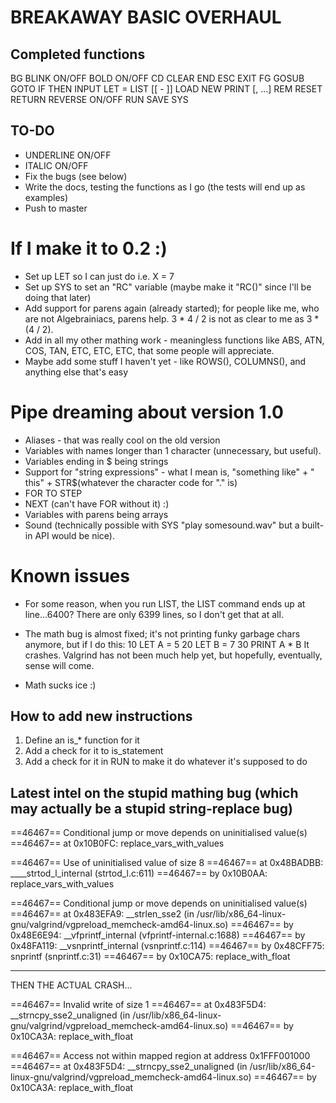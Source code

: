# BREAKAWAY BASIC OVERHAUL

## Completed functions

BG <expression>
BLINK ON/OFF
BOLD ON/OFF
CD <string>
CLEAR
END
ESC <string>
EXIT
FG <expression>
GOSUB <expression>
GOTO <expression>
IF <conditions> THEN <number or statement>
INPUT <variable>
LET <variable> = <expression>
LIST [<number>[ - <number>]]
LOAD <string>
NEW
PRINT <expression>[, <expression>...]
REM <comment>
RESET
RETURN
REVERSE ON/OFF
RUN
SAVE <string>
SYS <string>

## TO-DO

* UNDERLINE ON/OFF
* ITALIC ON/OFF
* Fix the bugs (see below)
* Write the docs, testing the functions as I go (the tests will end up as examples)
* Push to master

# If I make it to 0.2 :)

* Set up LET so I can just do i.e. X = 7
* Set up SYS to set an "RC" variable (maybe make it "RC()" since I'll be doing that later)
* Add support for parens again (already started); for people like me, who are not Algebrainiacs, parens help.  3 * 4 / 2 is not as clear to me as 3 * (4 / 2).
* Add in all my other mathing work - meaningless functions like ABS, ATN, COS, TAN, ETC, ETC, ETC, that some people will appreciate.
* Maybe add some stuff I haven't yet - like  ROWS(), COLUMNS(), and anything else that's easy

# Pipe dreaming about version 1.0

* Aliases - that was really cool on the old version
* Variables with names longer than 1 character (unnecessary, but useful).
* Variables ending in $ being strings
* Support for "string expressions" - what I mean is, "something like" + " this" + STR$(whatever the character code for "." is)
* FOR <expr> TO <expr> STEP <expression>
* NEXT (can't have FOR without it) :)
* Variables with parens being arrays
* Sound (technically possible with SYS "play somesound.wav" but a built-in API would be nice).

# Known issues

* For some reason, when you run LIST, the LIST command ends up at line...6400?  There are only 6399 lines, so I don't get that at all.
* The math bug is almost fixed; it's not printing funky garbage chars anymore, but if I do this:
	10 LET A = 5
	20 LET B = 7
	30 PRINT A * B
It crashes.  Valgrind has not been much help yet, but hopefully, eventually, sense will come.

* Math sucks ice :)


## How to add new instructions

1. Define an is_* function for it
2. Add a check for it to is_statement
3. Add a check for it in RUN to make it do whatever it's supposed to do

## Latest intel on the stupid mathing bug (which may actually be a stupid string-replace bug)

==46467== Conditional jump or move depends on uninitialised value(s)
==46467==    at 0x10B0FC: replace_vars_with_values

==46467== Use of uninitialised value of size 8
==46467==    at 0x48BADBB: ____strtod_l_internal (strtod_l.c:611)
==46467==    by 0x10B0AA: replace_vars_with_values

==46467== Conditional jump or move depends on uninitialised value(s)
==46467==    at 0x483EFA9: __strlen_sse2 (in /usr/lib/x86_64-linux-gnu/valgrind/vgpreload_memcheck-amd64-linux.so)
==46467==    by 0x48E6E94: __vfprintf_internal (vfprintf-internal.c:1688)
==46467==    by 0x48FA119: __vsnprintf_internal (vsnprintf.c:114)
==46467==    by 0x48CFF75: snprintf (snprintf.c:31)
==46467==    by 0x10CA75: replace_with_float

-------------------------------------------------------------------------------------------------
THEN THE ACTUAL CRASH...

==46467== Invalid write of size 1
==46467==    at 0x483F5D4: __strncpy_sse2_unaligned (in /usr/lib/x86_64-linux-gnu/valgrind/vgpreload_memcheck-amd64-linux.so)
==46467==    by 0x10CA3A: replace_with_float

==46467==  Access not within mapped region at address 0x1FFF001000
==46467==    at 0x483F5D4: __strncpy_sse2_unaligned (in /usr/lib/x86_64-linux-gnu/valgrind/vgpreload_memcheck-amd64-linux.so)
==46467==    by 0x10CA3A: replace_with_float
